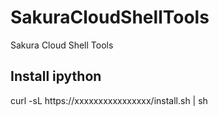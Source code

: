 # SakuraCloudShellTools
Sakura Cloud Shell Tools

## Install ipython

curl -sL https://xxxxxxxxxxxxxxxx/install.sh | sh

